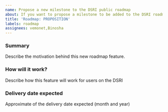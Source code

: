```yaml
---
name: Propose a new milestone to the DSRI public roadmap
about: If you want to propose a milestone to be added to the DSRI roadmap
title: 'Roadmap: PROPOSITION'
labels: roadmap
assignees: vemonet,Binosha
---
```



### Summary

Describe the motivation behind this new roadmap feature.

### How will it work?

Describe how this feature will work for users on the DSRI

### Delivery date expected

Approximate of the delivery date expected (month and year)